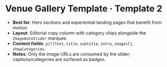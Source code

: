 # Venue Gallery Template · Template 2

- **Best for**: Hero sections and experiential landing pages that benefit from motion.
- **Layout**: Editorial copy column with category chips alongside the `ImageAutoSlider` marquee.
- **Content fields**: `pillText`, `title`, `subtitle`, `intro`, `images[]`, `showCategories`.
- **Notes**: Only the image URLs are consumed by the slider; captions/categories are surfaced as badges.
